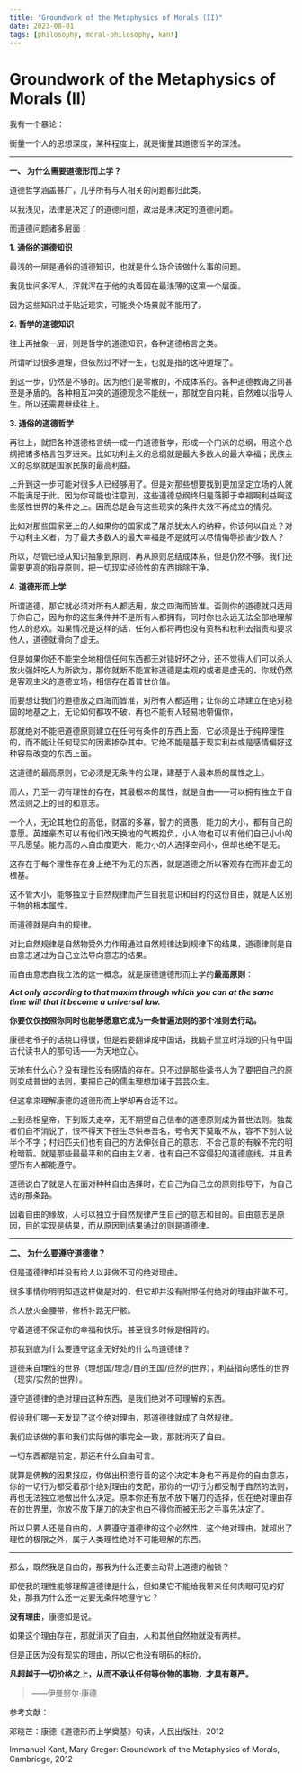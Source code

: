 ```yaml
---
title: "Groundwork of the Metaphysics of Morals (II)"
date: 2023-08-01
tags: [philosophy, moral-philosophy, kant]
---
```


# Groundwork of the Metaphysics of Morals (II)

我有一个暴论：

衡量一个人的思想深度，某种程度上，就是衡量其道德哲学的深浅。

---

**一、 为什么需要道德形而上学？**

道德哲学涵盖甚广，几乎所有与人相关的问题都归此类。

以我浅见，法律是决定了的道德问题，政治是未决定的道德问题。

而道德问题诸多层面：

**1. 通俗的道德知识**

最浅的一层是通俗的道德知识，也就是什么场合该做什么事的问题。

我见世间多浑人，浑就浑在于他的执着困在最浅薄的这第一个层面。

因为这些知识过于贴近现实，可能换个场景就不能用了。

**2. 哲学的道德知识**

往上再抽象一层，则是哲学的道德知识，各种道德格言之类。

所谓听过很多道理，但依然过不好一生，也就是指的这种道理了。

到这一步，仍然是不够的。因为他们是零散的，不成体系的。各种道德教诲之间甚至是矛盾的。各种相互冲突的道德观念不能统一，那就空自内耗，自然难以指导人生。所以还需要继续往上。

**3. 通俗的道德哲学**

再往上，就把各种道德格言统一成一门道德哲学，形成一个门派的总纲，用这个总纲把诸多格言包罗进来。比如功利主义的总纲就是最大多数人的最大幸福；民族主义的总纲就是国家民族的最高利益。

上升到这一步可能对很多人已经够用了。但是对那些想要找到更加坚定立场的人就不能满足于此。因为你可能也注意到，这些道德总纲终归是落脚于幸福啊利益啊这些感性世界的条件之上。因而总是会有这些现实的条件失效不再成立的情况。

比如对那些国家至上的人如果你的国家成了屠杀犹太人的纳粹，你该何以自处？对于功利主义者，为了最大多数人的最大幸福是不是就可以尽情侮辱损害少数人？

所以，尽管已经从知识抽象到原则，再从原则总结成体系，但是仍然不够。我们还需要更高的指导原则，把一切现实经验性的东西排除干净。

**4. 道德形而上学**

所谓道德，那它就必须对所有人都适用，放之四海而皆准。否则你的道德就只适用于你自己，因为你的这些条件并不是所有人都拥有，同时你也永远无法全部地理解他人的悲欢。如果情况是这样的话，任何人都将再也没有资格和权利去指责和要求他人，道德就滑向了虚无。

但是如果你还不能完全地相信任何东西都无对错好坏之分，还不觉得人们可以杀人放火强奸吃人为所欲为，那你就断不能宣称道德是主观的或者是虚无的，你就仍然是客观主义的道德立场，相信存在着普世价值。

而要想让我们的道德放之四海而皆准，对所有人都适用；让你的立场建立在绝对稳固的地基之上，无论如何都攻不破，再也不能有人轻易地带偏你，

那就绝对不能把道德原则建立在任何有条件的东西上面，它必须是出于纯粹理性的，而不能让任何现实的因素掺杂其中。它绝不能是基于现实利益或是感情偏好这种容易改变的东西上面。

这道德的最高原则，它必须是无条件的公理，建基于人最本质的属性之上。

而人，乃至一切有理性的存在，其最根本的属性，就是自由——可以拥有独立于自然法则之上的目的和意志。

一个人，无论其地位的高低，财富的多寡，智力的贤愚，能力的大小，都有自己的意愿。英雄豪杰可以有他们改天换地的气概抱负，小人物也可以有他们自己小小的平凡愿望。能力高的人自由度更大，能力小的人选择空间小，但却也绝不是无。

这存在于每个理性存在身上绝不为无的东西，就是道德之所以客观存在而非虚无的根基。

这不管大小，能够独立于自然规律而产生自我意识和目的的这份自由，就是人区别于物的根本属性。

而道德就是自由的规律。

对比自然规律是自然物受外力作用通过自然规律达到规律下的结果，道德律则是自由意志通过为自己立法导向意志的结果。

而自由意志自我立法的这一概念，就是康德道德形而上学的**最高原则**：

***Act only according to that maxim through which you can at the same time will that it become a universal law.***

**你要仅仅按照你同时也能够愿意它成为一条普遍法则的那个准则去行动。**

康德老爷子的话绕口得很，但是若要翻译成中国话，我脑子里立时浮现的只有中国古代读书人的那句话——为天地立心。

天地有什么心？没有理性没有感情的存在。只不过是那些读书人为了要把自己的原则变成普世的法则，要把自己的儒生理想加诸于芸芸众生。

但这拿来理解康德的道德形而上学却再合适不过。

上到丞相皇帝，下到贩夫走卒，无不期望自己信奉的道德原则成为普世法则。独裁者们自不消说了，恨不得天下苍生尽供奉吾名，号令天下莫敢不从，容不下别人说半个不字；村妇匹夫们也有自己的方法伸张自己的意志，不合己意的有躲不完的明枪暗箭。就是那些最最平和的自由主义者，也有自己不容侵犯的道德底线，并且希望所有人都能遵守。

道德说白了就是人在面对种种自由选择时，在自己为自己立的原则指导下，为自己选的那条路。

因着自由的缘故，人可以独立于自然规律产生自己的意志和目的。自由意志是原因，目的实现是结果，而从原因到结果通过的则是道德律。

---

**二、 为什么要遵守道德律？**

但是道德律却并没有给人以非做不可的绝对理由。

很多事情你明明知道这样做是对的，但它却并没有附带任何绝对的理由非做不可。

杀人放火金腰带，修桥补路无尸骸。

守着道德不保证你的幸福和快乐，甚至很多时候是相背的。

那我到底为什么要遵守这全无好处的什么鸟道德律？

道德来自理性的世界（理想国/理念/目的王国/应然的世界），利益指向感性的世界（现实/实然的世界）。

遵守道德律的绝对理由这种东西，是我们绝对不可理解的东西。

假设我们哪一天发现了这个绝对理由，那道德律就成了自然规律。

我们应该做的事和我们实际做的事完全一致，那就消灭了自由。

一切东西都是前定，那还有什么自由可言。

就算是佛教的因果报应，你做出积德行善的这个决定本身也不再是你的自由意志，你的一切行为都受着那个绝对理由的支配，那你的一切行为都受制于自然的法则，再也无法独立地做出什么决定。原本你还有放不放下屠刀的选择，但在绝对理由存在的世界里，你放不放下屠刀的决定也由不得你而被无形之手事先决定了。

所以只要人还是自由的，人要遵守道德律的这个必然性，这个绝对理由，就超出了理性的极限之外，属于人类理性绝对不可能理解的东西。

---

那么，既然我是自由的，那我为什么还要主动背上道德的枷锁？

即使我的理性能够理解道德律是什么，但如果它不能给我带来任何肉眼可见的好处，那我为什么还一定要无条件地遵守它？

**没有理由**，康德如是说。

如果这个理由存在，那就消灭了自由，人和其他自然物就没有两样。

但是正因为没有现实的理由，所以它也没有明码的标价。

**凡超越于一切价格之上，从而不承认任何等价物的事物，才具有尊严。**

> ——伊曼努尔·康德

参考文献：

邓晓芒：康德《道德形而上学奠基》句读，人民出版社，2012

Immanuel Kant, Mary Gregor: Groundwork of the Metaphysics of Morals, Cambridge, 2012
